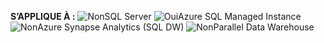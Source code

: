 <Token>**S’APPLIQUE À :** ![Non](media/no-icon.png)SQL Server ![Oui](media/yes-icon.png)Azure SQL Managed Instance ![Non](media/no-icon.png)Azure Synapse Analytics (SQL DW) ![Non](media/no-icon.png)Parallel Data Warehouse </Token>

